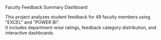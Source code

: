 Faculty Feedback Summary Dashboard

This project analyzes student feedback for 49 faculty members using "EXCEL" and "POWER BI".  
It includes department-wise ratings, feedback category distribution, and interactive dashboards.
